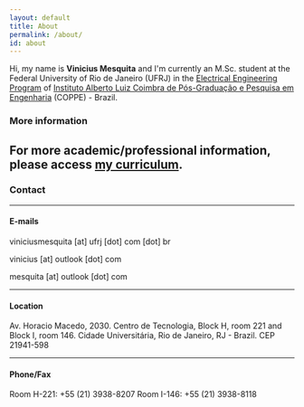 ```yaml
---
layout: default
title: About
permalink: /about/
id: about
---
```


Hi, my name is **Vinicius Mesquita** and I'm currently an M.Sc. student at the Federal University of Rio de Janeiro (UFRJ) in the [Electrical Engineering Program](http://www.pee.ufrj.br) of [Instituto Alberto Luiz Coimbra de Pós-Graduação e Pesquisa em Engenharia](http://coppe.ufrj.br) (COPPE) - Brazil.

### More information

For more academic/professional information, please access [my curriculum](/cv).
---

### Contact
---
#### E-mails
viniciusmesquita [at] ufrj [dot] com [dot] br

vinicius [at] outlook [dot] com

mesquita [at] outlook [dot] com

---
#### Location

Av. Horacio Macedo, 2030. Centro de Tecnologia, Block H, room 221 and Block I, room 146. Cidade Universitária, Rio de Janeiro, RJ - Brazil. CEP 21941-598

---
#### Phone/Fax
Room H-221: +55 (21) 3938-8207
Room I-146: +55 (21) 3938-8118
